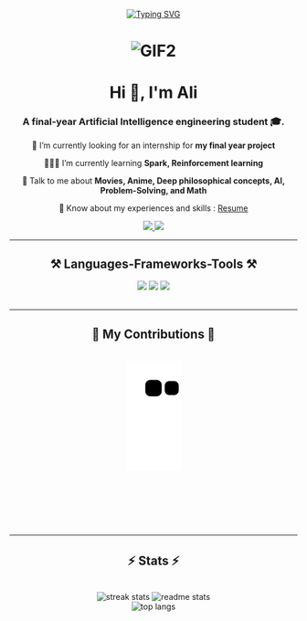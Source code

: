 <p align="center">
  <a href="https://git.io/typing-svg"><img src="https://readme-typing-svg.demolab.com/?font=Glory+medium&pause=500&color=808080&center=true&width=435&lines=Artificial+Intelligence+Student;Interested%20in;Data+science;Machine+learning;Computer%20vision;AI%20in%20general%20:D" alt="Typing SVG" /></a>
</p> 

 <h1 align="center"> <img src="https://github.com/medaliess/medaliess/assets/135135121/4ffc1075-ab0c-4a25-bdd8-63761233a056" alt="GIF2" width="900" height="370">



<h1 align="center">Hi 👋, I'm Ali</h1>
<h3 align="center">A final-year Artificial Intelligence engineering student 🎓.</h3>








<div align="center">
 
 🔭 I’m currently looking for an internship for  **my final year project**
 
 👨🏻‍💻 I’m currently learning **Spark, Reinforcement learning**

 💬 Talk to me about **Movies, Anime, Deep philosophical concepts, AI, Problem-Solving, and Math**

 📄 Know about my experiences and skills : [Resume](https://copper-vilhelmina-40.tiiny.site)

 </div>
 
<div align="center"> 
  <a href="mailto:aliessabri123@gmail.com">
    <img src="https://img.shields.io/badge/Gmail-333333?style=for-the-badge&logo=gmail&logoColor=red" />
  </a>
  <a href="https://www.linkedin.com/in/mohammed-ali-essabri/" target="_blank">
    <img src="https://img.shields.io/badge/LinkedIn-0077B5?style=for-the-badge&logo=linkedin&logoColor=white" target="_blank" />
  </a>

</div>






<hr/>

<h2 align="center">⚒️ Languages-Frameworks-Tools ⚒️</h2>
<div align="center">
    <img src="https://skillicons.dev/icons?i=python,java,r,c,pytorch,selenium,tensorflow,flask"/>
    <img src="https://skillicons.dev/icons?i=docker,cassandra,mongodb,mysql,git,github,latex"/>
    <img src="https://skillicons.dev/icons?i=photoshop,illustrator"/>
  
</div>

<br/>
<hr/>

<div align="center">
  <h2>🐍 My Contributions 🐍</h2>
  <br>
  <img alt="snake eating my contributions" src="https://raw.githubusercontent.com/medaliess/medaliess/output/github-contribution-grid-snake.svg" />
  
  <br/><br/><br/>
</div>





<br/>
<hr/>
<h2 align="center">⚡ Stats ⚡</h2>
<br/>
<div align="center">
  <img width="390" src="https://github-readme-streak-stats.herokuapp.com/?user=medaliess&count_private=true&theme=react&border_radius=10" alt="streak stats"/>
  <img width="390" src="https://github-readme-stats.vercel.app/api?username=medaliess&count_private=true&show_icons=true&theme=react&rank_icon=github&border_radius=10" alt="readme stats" />
  <br/>
  <img width="325" src="https://github-readme-stats.vercel.app/api/top-langs/?username=medaliess&hide=HTML&langs_count=8&layout=compact&theme=react&border_radius=10&size_weight=0.5&count_weight=0.5&exclude_repo=github-readme-stats" alt="top langs" />
</div>

<br/><br/>

